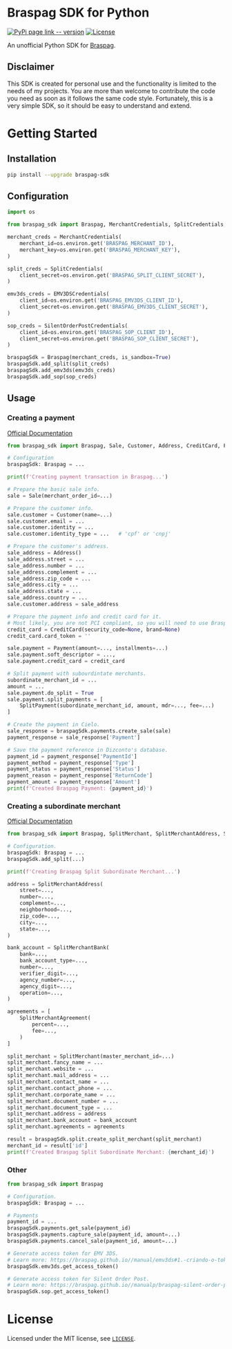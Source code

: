 # Braspag SDK for Python
[![PyPi page link -- version](https://img.shields.io/pypi/v/braspag-sdk.svg)](https://pypi.python.org/pypi/braspag-sdk)
[![License](https://img.shields.io/github/license/romatallinn/braspagSdk-python)](LICENSE)


An unofficial Python SDK for [Braspag](https://braspag.github.io/).

## Disclaimer
This SDK is created for personal use and the functionality is limited to the needs of my projects.
You are more than welcome to contribute the code you need as soon as it follows the same code style.
Fortunately, this is a very simple SDK, so it should be easy to understand and extend.

# Getting Started

## Installation
```bash
pip install --upgrade braspag-sdk
```

## Configuration
```python
import os

from braspag_sdk import Braspag, MerchantCredentials, SplitCredentials, EMV3DSCredentials, SilentOrderPostCredentials

merchant_creds = MerchantCredentials(
    merchant_id=os.environ.get('BRASPAG_MERCHANT_ID'),
    merchant_key=os.environ.get('BRASPAG_MERCHANT_KEY'),
)

split_creds = SplitCredentials(
    client_secret=os.environ.get('BRASPAG_SPLIT_CLIENT_SECRET'),
)

emv3ds_creds = EMV3DSCredentials(
    client_id=os.environ.get('BRASPAG_EMV3DS_CLIENT_ID'),
    client_secret=os.environ.get('BRASPAG_EMV3DS_CLIENT_SECRET'),
)

sop_creds = SilentOrderPostCredentials(
    client_id=os.environ.get('BRASPAG_SOP_CLIENT_ID'),
    client_secret=os.environ.get('BRASPAG_SOP_CLIENT_SECRET'),
)

braspagSdk = Braspag(merchant_creds, is_sandbox=True)
braspagSdk.add_split(split_creds)
braspagSdk.add_emv3ds(emv3ds_creds)
braspagSdk.add_sop(sop_creds)
```

## Usage

### Creating a payment
[Official Documentation](https://braspag.github.io//manual/braspag-pagador)

```python
from braspag_sdk import Braspag, Sale, Customer, Address, CreditCard, Payment, SplitPayment

# Configuration
braspagSdk: Braspag = ...

print(f'Creating payment transaction in Braspag...')

# Prepare the basic sale info.
sale = Sale(merchant_order_id=...)

# Prepare the customer info.
sale.customer = Customer(name=...)
sale.customer.email = ...
sale.customer.identity = ...
sale.customer.identity_type = ...   # 'cpf' or 'cnpj'

# Prepare the customer's address.
sale_address = Address()
sale_address.street = ...
sale_address.number = ...
sale_address.complement = ...
sale_address.zip_code = ...
sale_address.city = ...
sale_address.state = ...
sale_address.country = ...
sale.customer.address = sale_address

# Prepare the payment info and credit card for it.
# Most likely, you are not PCI compliant, so you will need to use Braspag's card tokenization.
credit_card = CreditCard(security_code=None, brand=None)
credit_card.card_token = ''

sale.payment = Payment(amount=..., installments=...)
sale.payment.soft_descriptor = ...,
sale.payment.credit_card = credit_card

# Split payment with subourdintate merchants.
subordinate_merchant_id = ...
amount = ...
sale.payment.do_split = True
sale.payment.split_payments = [
    SplitPayment(subordinate_merchant_id, amount, mdr=..., fee=...)
]

# Create the payment in Cielo.
sale_response = braspagSdk.payments.create_sale(sale)
payment_response = sale_response['Payment']

# Save the payment reference in Dizconto's database.
payment_id = payment_response['PaymentId']
payment_method = payment_response['Type']
payment_status = payment_response['Status']
payment_reason = payment_response['ReturnCode']
payment_amount = payment_response['Amount']
print(f'Created Braspag Payment: {payment_id}')
```

### Creating a subordinate merchant
[Official Documentation](https://braspag.github.io//manual/split-de-pagamentos-pagador)

```python
from braspag_sdk import Braspag, SplitMerchant, SplitMerchantAddress, SplitMerchantBank, SplitMerchantAgreement

# Configuration.
braspagSdk: Braspag = ...
braspagSdk.add_split(...)

print(f'Creating Braspag Split Subordinate Merchant...')

address = SplitMerchantAddress(
    street=...,
    number=...,
    complement=...,
    neighborhood=...,
    zip_code=...,
    city=...,
    state=...,
)

bank_account = SplitMerchantBank(
    bank=...,
    bank_account_type=...,
    number=...,
    verifier_digit=...,
    agency_number=...,
    agency_digit=...,
    operation=...,
)

agreements = [
    SplitMerchantAgreement(
        percent=...,
        fee=...,
    )
]

split_merchant = SplitMerchant(master_merchant_id=...)
split_merchant.fancy_name = ...
split_merchant.website = ...
split_merchant.mail_address = ...
split_merchant.contact_name = ...
split_merchant.contact_phone = ...
split_merchant.corporate_name = ...
split_merchant.document_number = ...
split_merchant.document_type = ...
split_merchant.address = address
split_merchant.bank_account = bank_account
split_merchant.agreements = agreements

result = braspagSdk.split.create_split_merchant(split_merchant)
merchant_id = result['id']
print(f'Created Braspag Split Subordinate Merchant: {merchant_id}')
```

### Other

```python
from braspag_sdk import Braspag

# Configuration.
braspagSdk: Braspag = ...

# Payments
payment_id = ...
braspagSdk.payments.get_sale(payment_id)
braspagSdk.payments.capture_sale(payment_id, amount=...)
braspagSdk.payments.cancel_sale(payment_id, amount=...)

# Generate access token for EMV 3DS.
# Learn more: https://braspag.github.io//manual/emv3ds#1.-criando-o-token-de-acesso
braspagSdk.emv3ds.get_access_token()

# Generate access token for Silent Order Post.
# Learn more: https://braspag.github.io//manualp/braspag-silent-order-post#2.-obtendo-accesstoken-sop
braspagSdk.sop.get_access_token()
```

# License
Licensed under the MIT license, see [`LICENSE`](LICENSE).